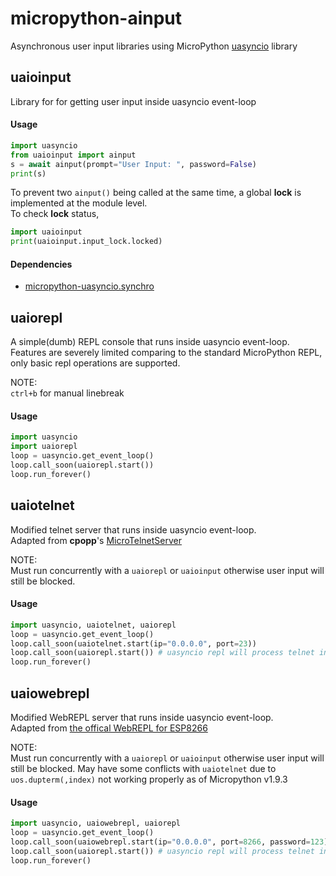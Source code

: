 # micropython-ainput
Asynchronous user input libraries using MicroPython [uasyncio](https://github.com/micropython/micropython-lib/tree/master/uasyncio) library



## uaioinput
Library for for getting user input inside uasyncio event-loop

#### Usage
```python
import uasyncio
from uaioinput import ainput
s = await ainput(prompt="User Input: ", password=False)
print(s)
```

To prevent two `ainput()` being called at the same time, a global **lock** is 
implemented at the module level.\
To check **lock** status,
```python
import uaioinput
print(uaioinput.input_lock.locked)
```

#### Dependencies
 * [micropython-uasyncio.synchro](https://github.com/micropython/micropython-lib/tree/master/uasyncio.synchro)



## uaiorepl
A simple(dumb) REPL console that runs inside uasyncio event-loop.\
Features are severely limited comparing to the standard MicroPython REPL, 
only basic repl operations are supported.

NOTE:\
`ctrl+b` for manual linebreak

#### Usage
```python
import uasyncio
import uaiorepl
loop = uasyncio.get_event_loop()
loop.call_soon(uaiorepl.start())
loop.run_forever()
```



## uaiotelnet
Modified telnet server that runs inside uasyncio event-loop.\
Adapted from **cpopp**'s [MicroTelnetServer](https://github.com/cpopp/MicroTelnetServer)

NOTE:\
Must run concurrently with a `uaiorepl` or `uaioinput` otherwise user input will still be blocked.

#### Usage
```python
import uasyncio, uaiotelnet, uaiorepl
loop = uasyncio.get_event_loop()
loop.call_soon(uaiotelnet.start(ip="0.0.0.0", port=23))
loop.call_soon(uaiorepl.start()) # uasyncio repl will process telnet input
loop.run_forever()
```



## uaiowebrepl
Modified WebREPL server that runs inside uasyncio event-loop.\
Adapted from [the offical WebREPL for ESP8266](https://github.com/micropython/micropython/blob/master/ports/esp8266/modules/webrepl.py)

NOTE:\
Must run concurrently with a `uaiorepl` or `uaioinput` otherwise user input will still be blocked.
May have some conflicts with `uaiotelnet` due to `uos.dupterm(,index)` not working properly as of Micropython v1.9.3

#### Usage
```python
import uasyncio, uaiowebrepl, uaiorepl
loop = uasyncio.get_event_loop()
loop.call_soon(uaiowebrepl.start(ip="0.0.0.0", port=8266, password=123))
loop.call_soon(uaiorepl.start()) # uasyncio repl will process telnet input
loop.run_forever()
```


